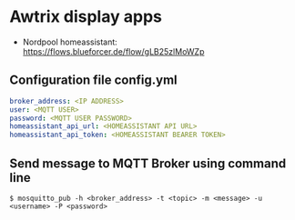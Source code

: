 # Awtrix display apps

* Nordpool homeassistant: https://flows.blueforcer.de/flow/gLB25zlMoWZp

## Configuration file config.yml

```yaml
broker_address: <IP ADDRESS>
user: <MQTT USER>
password: <MQTT USER PASSWORD>
homeassistant_api_url: <HOMEASSISTANT API URL>
homeassistant_api_token: <HOMEASSISTANT BEARER TOKEN>
```

## Send message to MQTT Broker using command line

```
$ mosquitto_pub -h <broker_address> -t <topic> -m <message> -u <username> -P <password>
```

